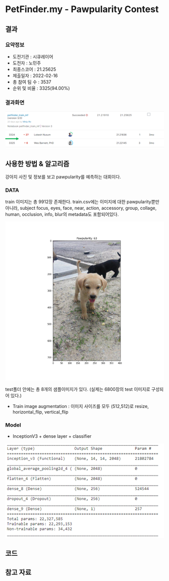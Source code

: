# PetFinder.my - Pawpularity Contest

## 결과

### 요약정보

- 도전기관 : 시큐레이어
- 도전자 : 노민주
- 최종스코어 : 21.25625
- 제출일자 : 2022-02-16
- 총 참여 팀 수 : 3537
- 순위 및 비율 : 3325(94.00%)

### 결과화면

![leaderboard](./img/leaderboard.png)

## 사용한 방법 & 알고리즘

강아지 사진 및 정보를 보고 pawpularity를 예측하는 대회이다.

### DATA

train 이미지는 총 9912장 존재한다. train.csv에는 이미지에 대한 pawpularity뿐만 아니라, subject focus, eyes, face, near, action, accessory, group, collage, human, occlusion, info, blur의 metadata도 포함되어있다.

![train_data_example](./img/train_example.png)

test폴더 안에는 총 8개의 샘플이미지가 있다. (실제는 6800장의 test 이미지로 구성되어 있다.)

- Train image augmentation : 이미지 사이즈를 모두 (512,512)로 resize, horizontal_flip, vertical_flip

### Model
- InceptionV3 + dense layer + classifier

![model](./img/model.PNG)




## 코드



## 참고 자료
